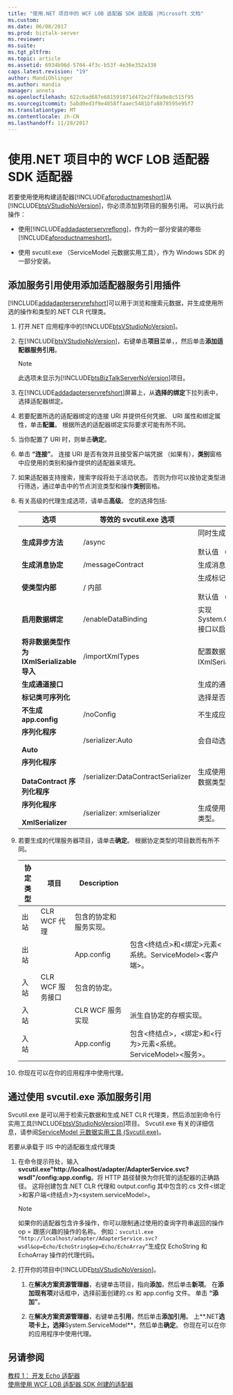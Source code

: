 ```yaml
---
title: "使用.NET 项目中的 WCF LOB 适配器 SDK 适配器 |Microsoft 文档"
ms.custom: 
ms.date: 06/08/2017
ms.prod: biztalk-server
ms.reviewer: 
ms.suite: 
ms.tgt_pltfrm: 
ms.topic: article
ms.assetid: 6934b96d-5704-4f3c-b53f-4e36e352a338
caps.latest.revision: "19"
author: MandiOhlinger
ms.author: mandia
manager: anneta
ms.openlocfilehash: 622c6ad687e681591071d472e2ff8a9e8c515f95
ms.sourcegitcommit: 5abd0ed3f9e4858ffaaec5481bfa8878595e95f7
ms.translationtype: MT
ms.contentlocale: zh-CN
ms.lasthandoff: 11/28/2017
---
```

# <a name="consume-a-wcf-lob-adapter-sdk-adapter-in-a-net-project"></a>使用.NET 项目中的 WCF LOB 适配器 SDK 适配器
若要使用使用构建适配器[!INCLUDE[afproductnameshort](../../includes/afproductnameshort-md.md)]从[!INCLUDE[btsVStudioNoVersion](../../includes/btsvstudionoversion-md.md)]，你必须添加到项目的服务引用。 可以执行此操作：  
  
-   使用[!INCLUDE[addadapterservreflong](../../includes/addadapterservreflong-md.md)]，作为的一部分安装的哪些[!INCLUDE[afproductnameshort](../../includes/afproductnameshort-md.md)]。  
  
-   使用 svcutil.exe （ServiceModel 元数据实用工具），作为 Windows SDK 的一部分安装。  
  
## <a name="add-a-service-reference-using-the-add-adapter-service-reference-plug-in"></a>添加服务引用使用添加适配器服务引用插件  
 [!INCLUDE[addadapterservrefshort](../../includes/addadapterservrefshort-md.md)]可以用于浏览和搜索元数据，并生成使用所选的操作和类型的.NET CLR 代理类。  
  
 
1.  打开.NET 应用程序中的[!INCLUDE[btsVStudioNoVersion](../../includes/btsvstudionoversion-md.md)]。  
  
2.  在[!INCLUDE[btsVStudioNoVersion](../../includes/btsvstudionoversion-md.md)]，右键单击**项目**菜单，，然后单击**添加适配器服务引用**。  
  
    > [!NOTE]
    >  此选项未显示为[!INCLUDE[btsBizTalkServerNoVersion](../../includes/btsbiztalkservernoversion-md.md)]项目。  
  
3.  在[!INCLUDE[addadapterservrefshort](../../includes/addadapterservrefshort-md.md)]屏幕上，从**选择的绑定**下拉列表中，选择适配器绑定。  
  
4.  若要配置所选的适配器绑定的连接 URI 并提供任何凭据、 URI 属性和绑定属性，单击**配置**。 根据所选的适配器绑定实际要求可能有所不同。  
  
5.  当你配置了 URI 时，则单击**确定**。  
  
6.  单击 **“连接”**。 连接 URI 是否有效并且接受客户端凭据 （如果有），**类别**窗格中应使用的类别和操作提供的适配器来填充。  
  
7.  如果适配器支持搜索，搜索字段将处于活动状态。 否则为你可以按协定类型进行筛选，通过单击中的节点浏览类型和操作**类别**窗格。  
  
8.  有关高级的代理生成选项，请单击**高级**。 您的选择包括:   
  
    |选项|等效的 svcutil.exe 选项|Description|  
    |------------|-----------------------------------|-----------------|  
    |**生成异步方法**|/async|同时生成同步和异步方法签名。<br /><br /> 默认值 （如果尚未选中）： 生成仅同步方法签名。|  
    |**生成消息协定**|/messageContract|生成消息协定类型。|  
    |**使类型内部**|/ 内部|生成标记为内部的类。<br /><br /> 默认值 （如果尚未选中）： 生成公共类。|  
    |**启用数据绑定**|/enableDataBinding|实现 System.ComponentModel.INotifyPropertyChanged 接口以启用数据绑定的所有数据协定类型。|  
    |**将非数据类型作为 IXmlSerializable 导入**|/importXmlTypes|配置数据协定序列化程序将非数据协定类型作为 IXmlSerializable 类型导入。|  
    |**生成通道接口**||生成的通道接口。|  
    |**标记类可序列化**||选择是否生成的序列化的数据类型。|  
    |**不生成 app.config**|/noConfig|不生成应用程序配置文件。|  
    |**序列化程序**<br /><br /> **Auto**|/serializer:Auto|会自动选择序列化程序进行序列化和反序列化。|  
    |**序列化程序**<br /><br /> **DataContract 序列化程序**|/serializer:DataContractSerializer|生成使用数据协定序列化程序进行序列化和反序列化的数据类型|  
    |**序列化程序**<br /><br /> **XmlSerializer**|/serializer: xmlserializer|生成使用 XmlSerializer 进行序列化和反序列化的数据类型。|  
  
9. 若要生成的代理服务器项目，请单击**确定**。 根据协定类型的项目数而有所不同。  
  
    |协定类型|项目|Description||  
    |-------------------|--------------|-----------------|-|  
    |出站|CLR WCF 代理|包含的协定和服务实现。||  
    |出站||App.config|包含\<终结点\>和\<绑定\>元素\<系统。ServiceModel\>\<客户端\>。|  
    |入站|CLR WCF 服务接口|包含的协定。||  
    |入站||CLR WCF 服务实现|派生自协定的存根实现。|  
    |入站||App.config|包含\<终结点\>，\<绑定\>和\<行为\>元素\<系统。ServiceModel\>\<服务\>。|  
  
10. 你现在可以在你的应用程序中使用代理。  
  
## <a name="adding-a-service-reference-by-using-svcutilexe"></a>通过使用 svcutil.exe 添加服务引用  
 Svcutil.exe 是可以用于检索元数据和生成.NET CLR 代理类，然后添加到命令行实用工具[!INCLUDE[btsVStudioNoVersion](../../includes/btsvstudionoversion-md.md)]项目。 Svcutil.exe 有关的详细信息，请参阅[ServiceModel 元数据实用工具 (Svcutil.exe)](https://msdn.microsoft.com/library/aa347733.aspx)。 
  
 若要从承载于 IIS 中的适配器生成代理类  
  
1.  在命令提示符处，输入**svcutil.exe"http://localhost/adapter/AdapterService.svc?wsdl"/config:app.config**。将 HTTP 路径替换为你托管的适配器的正确路径。 这将创建包含.NET CLR 代理和 output.config 其中包含的.cs 文件\<绑定\>和客户端\<终结点\>为\<system.serviceModel\>。  
  
    > [!NOTE]
    >  如果你的适配器包含许多操作，你可以限制通过使用的查询字符串返回的操作 op = 跟感兴趣的操作的名称。 例如：`svcutil.exe “http://localhost/adapter/AdapterService.svc?wsdl&op=Echo/EchoString&op=Echo/EchoArray”`生成仅 EchoString 和 EchoArray 操作的代理代码。  
  
2.  打开你的项目中[!INCLUDE[btsVStudioNoVersion](../../includes/btsvstudionoversion-md.md)]。  
  
    1.  在**解决方案资源管理器**，右键单击项目，指向**添加**，然后单击**新项**。 在**添加现有项**对话框中，选择前面创建的.cs 和 app.config 文件。  单击 **“添加”**。  
  
    2.  在**解决方案资源管理器**，右键单击**引用**，然后单击**添加引用**。 上**.NET**选项卡上，选择**System.ServiceModel**，然后单击**确定**。 你现在可以在你的应用程序中使用代理。  
  
## <a name="see-also"></a>另请参阅  
 [教程 1： 开发 Echo 适配器](../../adapters-and-accelerators/wcf-lob-adapter-sdk/tutorial-1-develop-the-echo-adapter.md)   
 [使用使用 WCF LOB 适配器 SDK 创建的适配器](../../adapters-and-accelerators/wcf-lob-adapter-sdk/consume-an-adapter-created-using-the-wcf-lob-adapter-sdk.md)